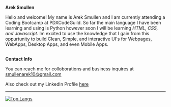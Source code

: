 **Arek Smullen**

Hello and welcome! My name is Arek Smullen and I am currently attending a Coding Bootcamp at PDXCodeGuild. So far the
main language I have been learning and using is Python however soon I will be learning *HTML, CSS, and Javascript*. Im 
excited to use the knowledge that I gain from this oppurtunity to build Clean, Simple, and interactive UI's for Webpages, 
WebApps, Desktop Apps, and even Mobile Apps.
##
**Contact Info**

You can reach me for colloborations and business inquires at smullenarek10@gmail.com

Also check out my LinkedIn Profile [here](https://www.linkedin.com/in/arek-smullen-a38a08199/)

---

[![Top Langs](https://github-readme-stats.vercel.app/api/top-langs/?username=arek8675&layout=compact&theme=dark)](https://github.com/arek8675/github-readme-stats)


<!---
arek8675/arek8675 is a ✨ special ✨ repository because its `README.md` (this file) appears on your GitHub profile.
You can click the Preview link to take a look at your changes.
--->
